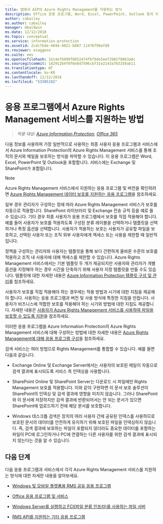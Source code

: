 ```yaml
---
title: 앱에서 AIP의 Azure Rights Management를 지원하는 방식
description: Office 응용 프로그램, Word, Excel, PowerPoint, Outlook 등의 자주 사용하는 최종 사용자 응용 프로그램과 Exchange, SharePoint 등의 서비스에서 Azure Information Protection의 Azure Rights Management 서비스를 통해 조직의 문서와 전자 메일을 보호하는 방식을 파악합니다.
author: cabailey
ms.author: cabailey
manager: mbaldwin
ms.date: 12/12/2018
ms.topic: conceptual
ms.service: information-protection
ms.assetid: 2cdc7bde-4044-4021-b887-11476f99afd9
ms.reviewer: esaggese
ms.suite: ems
ms.openlocfilehash: 1b14ef6999f0852474f6f9de5eef2902f8863a8c
ms.sourcegitcommit: 1d2912b4f0f6e8d7596cbf31e2143a783158ab11
ms.translationtype: HT
ms.contentlocale: ko-KR
ms.lasthandoff: 12/12/2018
ms.locfileid: "53305192"
---
```

# <a name="how-applications-support-the-azure-rights-management-service"></a>응용 프로그램에서 Azure Rights Management 서비스를 지원하는 방법

>*적용 대상: [Azure Information Protection](https://azure.microsoft.com/pricing/details/information-protection), [Office 365](https://download.microsoft.com/download/E/C/F/ECF42E71-4EC0-48FF-AA00-577AC14D5B5C/Azure_Information_Protection_licensing_datasheet_EN-US.pdf)*

다음 정보를 사용하여 가장 일반적으로 사용하는 최종 사용자 응용 프로그램과 서비스에서 Azure Information Protection의 Azure Rights Management 서비스를 통해 조직의 문서와 메일을 보호하는 방식을 파악할 수 있습니다. 이 응용 프로그램은 Word, Excel, PowerPoint 및 Outlook을 포함합니다. 서비스에는 Exchange 및 SharePoint가 포함됩니다.

> [!NOTE]
> Azure Rights Management 서비스에서 지원하는 응용 프로그램 및 버전을 확인하려면 [Azure Rights Management 데이터 보호를 지원하는 응용 프로그램](./requirements-applications.md)을 참조하세요.

일부 경우 관리자가 구성하는 정에 따라 Azure Rights Management 서비스가 보호를 자동으로 적용합니다. SharePoint 라이브러리 및 Exchange 전송 규칙 등을 예로 들 수 있습니다. 기타 경우 최종 사용자가 응용 프로그램에서 보호를 직접 적용해야 합니다. 예를 들어 사용자가 보호를 적용하도록 구성된 분류 레이블을 선택하거나 템플릿을 선택하거나 특정 옵션을 선택합니다. 사용자가 적용하는 보호는 사용자가 공유할 파일을 보호하고, 선택된 사용자 또는 조직 외부 사용자에게 액세스 또는 사용을 제한할 때 일반적입니다.

정책을 구성하는 관리자와 사용자는 템플릿을 통해 보다 간편하게 올바른 수준의 보호를 적용하고 조직 내 사용자에 대해 액세스를 제한할 수 있습니다. Azure Rights Management 서비스에서는 기본 템플릿 두 개가 제공되지만 사용자와 관리자가 개별 옵션을 지정해야 하는 경우 시간을 단축하기 위해 사용자 지정 템플릿을 만들 수도 있습니다. 템플릿에 대한 자세한 내용은 [Azure Information Protection 템플릿 구성 및 관리](configure-policy-templates.md)를 참조하세요.

사용자가 보호를 직접 적용해야 하는 경우에는 적용 방법과 시기에 대한 지침을 제공해야 합니다. 사용하는 응용 프로그램과 버전 및 사용 방식에 특정한 지침을 만듭니다. 사용자가 비즈니스에 적합한 보호를 적용해야 하는 시기와 방법에 대한 지침도 제공합니다. 자세한 내용은 [사용자가 Azure Rights Management 서비스를 사용하여 파일을 보호할 수 있도록 지원](help-users.md)을 참조하세요.

이러한 응용 프로그램을 Azure Information Protection의 Azure Rights Management 서비스에 대해 구성하는 방법에 대한 자세한 내용은 [Azure Rights Management에 대해 응용 프로그램 구성](configure-applications.md)을 참조하세요.

검색 서비스는 여러 방법으로 Rights Management를 통합할 수 있습니다. 예를 들면 다음과 같습니다. 

- Exchange Online 및 Exchange Server에서는 사용자의 보호된 메일이 자동으로 검색 결과에 표시되도록 서비스 측 인덱싱을 사용합니다. 

- SharePoint Online 및 SharePoint Server는 다운로드 시 파일에만 Rights Management 보호를 적용합니다. 이와 같이 구현하면 이 문서 보호 솔루션이 SharePoint의 인덱싱 및 검색 결과에 영향을 미치지 않습니다. 그러나 SharePoint와 이 문서에 저장하지만 검색 결과에 반환되어서는 안 되는 문서가 있으면 SharePoint에 업로드하기 전에 해당 문서를 보호합니다.

- Windows 데스크톱 검색은 장치의 여러 사용자 간에 공유된 인덱스를 사용하므로 보호된 문서의 데이터를 안전하게 유지하기 위해 보호된 파일을 인덱싱하지 않습니다. 즉, 검색 결과에 보호하는 파일이 포함되지 않더라도 중요한 데이터를 포함하는 파일이 PC에 로그인하거나 PC에 연결하는 다른 사용자를 위한 검색 결과에 표시되지 않는다는 것을 알 수 있습니다. 

## <a name="next-steps"></a>다음 단계

다음 응용 프로그램과 서비스에서 각각 Azure Rights Management 서비스를 지원하는 방식에 대한 자세한 내용을 알아보세요.

-   [Windows 및 모바일 플랫폼용 RMS 공유 응용 프로그램](sharing-app-support.md)

-   [Office 응용 프로그램 및 서비스](office-apps-services-support.md)

-   [Windows Server를 실행하고 FCI(파일 분류 인프라)를 사용하는 파일 서버](file-server-support.md)

-   [RMS API를 지원하는 기타 응용 프로그램](api-support.md)

